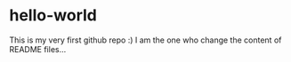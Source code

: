 # hello-world
This is my very first github repo :)
I am the one who change the content of README files...
